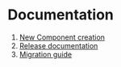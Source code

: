 # Documentation

1. [New Component creation](./new-component.md)
1. [Release documentation](./release.md)
1. [Migration guide](./migrating.md)

